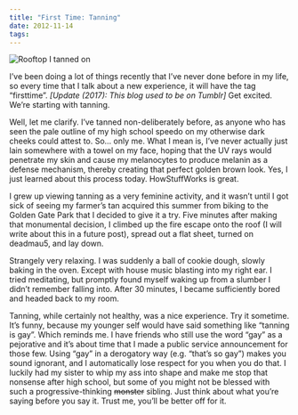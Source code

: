 ```yaml
---
title: "First Time: Tanning"
date: 2012-11-14
tags:
---
```


![Rooftop I tanned on](blog/tanning.jpg)

I’ve been doing a lot of things recently that I’ve never done before in my life, so every time that I talk about a new experience, it will have the tag “firsttime”. *[Update (2017): This blog used to be on Tumblr]* Get excited. We’re starting with tanning.

Well, let me clarify. I’ve tanned non-deliberately before, as anyone who has seen the pale outline of my high school speedo on my otherwise dark cheeks could attest to. So… only me. What I mean is, I’ve never actually just lain somewhere with a towel on my face, hoping that the UV rays would penetrate my skin and cause my melanocytes to produce melanin as a defense mechanism, thereby creating that perfect golden brown look. Yes, I just learned about this process today. HowStuffWorks is great.

I grew up viewing tanning as a very feminine activity, and it wasn’t until I got sick of seeing my farmer’s tan acquired this summer from biking to the Golden Gate Park that I decided to give it a try. Five minutes after making that monumental decision, I climbed up the fire escape onto the roof (I will write about this in a future post), spread out a flat sheet, turned on deadmau5, and lay down.

Strangely very relaxing. I was suddenly a ball of cookie dough, slowly baking in the oven. Except with house music blasting into my right ear. I tried meditating, but promptly found myself waking up from a slumber I didn’t remember falling into. After 30 minutes, I became sufficiently bored and headed back to my room.

Tanning, while certainly not healthy, was a nice experience. Try it sometime. It’s funny, because my younger self would have said something like “tanning is gay”. Which reminds me. I have friends who still use the word “gay” as a pejorative and it’s about time that I made a public service announcement for those few. Using “gay” in a derogatory way (e.g. “that’s so gay”) makes you sound ignorant, and I automatically lose respect for you when you do that. I luckily had my sister to whip my ass into shape and make me stop that nonsense after high school, but some of you might not be blessed with such a progressive-thinking <s>monster</s> sibling. Just think about what you’re saying before you say it. Trust me, you’ll be better off for it. </psa>
